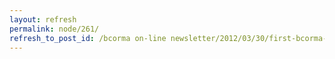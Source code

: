 ```yaml
---
layout: refresh
permalink: node/261/
refresh_to_post_id: /bcorma on-line newsletter/2012/03/30/first-bcorma-ride-school-and-fun-ride-weekend-of-the-season-coming-up
---
```

